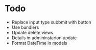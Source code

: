 # Todo
* Replace input type subbmit with button
* Use bundlers
* Update delete views
* Details in admininstarion update
* Format DateTime in models